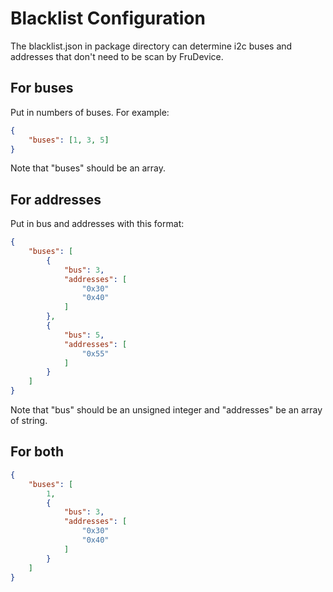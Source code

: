 ﻿# Blacklist Configuration
The blacklist.json in package directory can determine i2c buses and addresses that don't need to be scan by FruDevice.
## For buses
Put in numbers of buses. For example:
```json
{
    "buses": [1, 3, 5]
}
```
Note that "buses" should be an array.
## For addresses
Put in bus and addresses with this format:
```json
{
    "buses": [
        {
            "bus": 3,
            "addresses": [
                "0x30"
                "0x40"
            ]
        },
        {
            "bus": 5,
            "addresses": [
                "0x55"
            ]
        }
    ]
}
```
Note that "bus" should be an unsigned integer and "addresses" be an array of string.
## For both
```json
{
    "buses": [
        1,
        {
            "bus": 3,
            "addresses": [
                "0x30"
                "0x40"
            ]
        }
    ]
}
```

